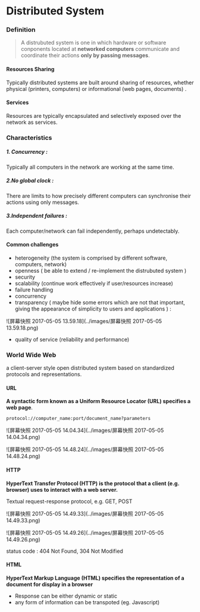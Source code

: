 # Distributed System

### Definition

> A distrubuted system is one in which hardware or software conponents located at **networked computers** communicate and coordinate their actions **only by passing messages**.

#### Resources Sharing

Typically distributed systems are built around sharing of resources, whether physical (printers, computers) or informational (web pages, documents) . 

#### Services

Resources are typically encapsulated and selectively exposed over the network as services.

### Characteristics

##### 1. Concurrency : 

Typically all computers in the network are working at the same time. 

##### 2.No global clock :

There are limits to how precisely different computers can synchronise their actions using only messages.

##### 3.Independent failures :

Each computer/network can fail independently, perhaps undetectably.

#### Common challenges

+ heterogeneity (the system is comprised by different software, computers, network)
+ openness ( be able to extend / re-implement the distrubuted system )
+ security
+ scalability (continue work effectively if user/resources increase)
+ failure handling
+ concurrency
+ transparency  ( maybe hide some errors which are not that important, giving the appearance of simplicity to users and applications ) :

![屏幕快照 2017-05-05 13.59.18](../images/屏幕快照 2017-05-05 13.59.18.png)

+ quality of service (reliability and performance)

### World Wide Web

a client-server style open distributed system based on standardized protocols and representations.

#### URL

**A syntactic form known as a Uniform Resource Locator (URL) specifies a web page**.

`protocol://computer_name:port/document_name?parameters`

![屏幕快照 2017-05-05 14.04.34](../images/屏幕快照 2017-05-05 14.04.34.png)

![屏幕快照 2017-05-05 14.48.24](../images/屏幕快照 2017-05-05 14.48.24.png)

#### HTTP

**HyperText Transfer Protocol (HTTP) is the protocol that a client (e.g. browser) uses to interact with a web server.**

Textual request-response protocol, e.g. GET, POST

![屏幕快照 2017-05-05 14.49.33](../images/屏幕快照 2017-05-05 14.49.33.png)

![屏幕快照 2017-05-05 14.49.26](../images/屏幕快照 2017-05-05 14.49.26.png)

status code : 404 Not Found, 304 Not Modified

#### HTML

**HyperText Markup Language (HTML) specifies the representation of a document for display in a browser**

+ Response can be either dynamic or static
+ any form of information can be transpoted (eg. Javascript)






